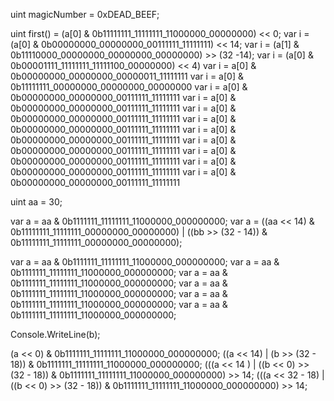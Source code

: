 
uint magicNumber = 0xDEAD_BEEF;
 
uint first() = (a[0] & 0b11111111_11111111_11000000_00000000) <<  0;
var i = (a[0] & 0b00000000_00000000_00111111_11111111) << 14;
var i = (a[1] & 0b11110000_00000000_00000000_00000000) >> (32 -14);
var i = (a[0] & 0b00001111_11111111_11111100_00000000) << 4)
var i = a[0] & 0b00000000_00000000_00000011_11111111
var i = a[0] & 0b11111111_00000000_00000000_00000000
var i = a[0] & 0b00000000_00000000_00111111_11111111
var i = a[0] & 0b00000000_00000000_00111111_11111111
var i = a[0] & 0b00000000_00000000_00111111_11111111
var i = a[0] & 0b00000000_00000000_00111111_11111111
var i = a[0] & 0b00000000_00000000_00111111_11111111
var i = a[0] & 0b00000000_00000000_00111111_11111111
var i = a[0] & 0b00000000_00000000_00111111_11111111
var i = a[0] & 0b00000000_00000000_00111111_11111111
var i = a[0] & 0b00000000_00000000_00111111_11111111

uint aa = 30;

var a = aa & 0b1111111_11111111_11000000_000000000;
var a
  = ((aa << 14) & 0b11111111_11111111_00000000_00000000)
  | ((bb >> (32 - 14)) & 0b11111111_11111111_00000000_00000000);

var a = aa & 0b1111111_11111111_11000000_000000000;
var a = aa & 0b1111111_11111111_11000000_000000000;
var a = aa & 0b1111111_11111111_11000000_000000000;
var a = aa & 0b1111111_11111111_11000000_000000000;
var a = aa & 0b1111111_11111111_11000000_000000000;
var a = aa & 0b1111111_11111111_11000000_000000000;


Console.WriteLine(b);

(a <<  0)               & 0b1111111_11111111_11000000_000000000;
((a << 14) | (b >> (32 - 18)) & 0b1111111_11111111_11000000_000000000;
(((a << 14     ) | ((b << 0) >> (32 - 18)) & 0b1111111_11111111_11000000_000000000) >> 14;
(((a << 32 - 18) | ((b << 0) >> (32 - 18)) & 0b1111111_11111111_11000000_000000000) >> 14;
